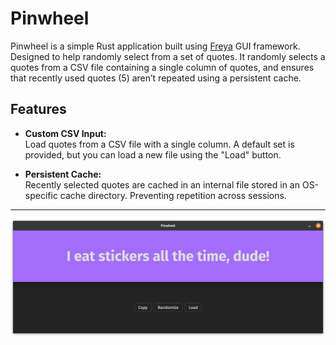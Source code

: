 # Pinwheel

Pinwheel is a simple Rust application built using [Freya](https://github.com/PlayForm/Freya) GUI framework. Designed to help randomly select from a set of quotes. It randomly selects a quotes from a CSV file containing a single column of quotes, and ensures that recently used quotes (5) aren’t repeated using a persistent cache.

## Features

- **Custom CSV Input:**  
  Load quotes from a CSV file with a single column. A default set is provided, but you can load a new file using the "Load" button.

- **Persistent Cache:**  
  Recently selected quotes are cached in an internal file stored in an OS-specific cache directory. Preventing repetition across sessions.

---

![app_preview](./assets/preview.png)